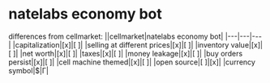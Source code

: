 # natelabs economy bot
differences from cellmarket:
||cellmarket|natelabs economy bot|
|---|---|---|
|capitalization|[x]|[ ]|
|selling at different prices|[x]|[ ]|
|inventory value|[x]|[ ]|
|net worth|[x]|[ ]|
|taxes|[x]|[ ]|
|money leakage|[x]|[ ]|
|buy orders persist|[x]|[ ]|
|cell machine themed|[x]|[ ]|
|open source|[ ]|[x]|
|currency symbol|$|Γ|
